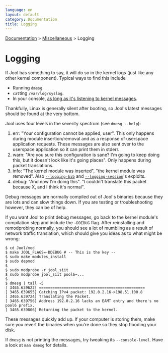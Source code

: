 ```yaml
---
language: en
layout: default
category: Documentation
title: Logging
---
```


[Documentation](documentation.html) > [Miscellaneous](documentation.html#miscellaneous) > Logging

# Logging

If Jool has something to say, it will do so in the kernel logs (just like any other kernel component). Typical ways to find this include

- Running `dmesg`.
- `cat`ting `/var/log/syslog`.
- In your console, [as long as it's listening to kernel messages](http://unix.stackexchange.com/a/13023).

Thankfully, Linux is generally silent after booting, so Jool's latest messages should be found at the very bottom.

Jool uses four levels in the severity spectrum (see `dmesg --help`):

1. err: "Your configuration cannot be applied, user". This only happens during module insertion/removal and as a response of userspace application requests. These messages are also sent over to the userspace application so it can print them in stderr.
2. warn: "Are you sure this configuration is sane? I'm going to keep doing this, but it doesn't look like it's going places". Only happens during packet translations.
3. info: "The kernel module was inserted", "the kernel module was removed". Also [`--logging-bib`](usr-flags-global.html#logging-bib) and [`--logging-session`](usr-flags-global.html#logging-session)'s exploits.
4. debug: "And now I'm doing this". "I couldn't translate this packet because X, and I think it's normal".

Debug messages are normally compiled out of Jool's binaries because they are lots and can slow things down. If you are testing or troubleshooting however, they can be of help.

If you want Jool to print debug messages, go back to the kernel module's compilation step and include the `-DDEBUG` flag. After reinstalling and remodprobing normally, you should see a lot of mumbling as a result of network traffic translation, which should give you ideas as to what might be wrong:

	$ cd Jool/mod
	$ make JOOL_FLAGS=-DDEBUG # -- This is the key --
	$ sudo make modules_install
	$ sudo depmod
	$
	$ sudo modprobe -r jool_siit
	$ sudo modprobe jool_siit pool6=...
	$
	$ dmesg | tail -5
	[ 3465.639622] ===============================================
	[ 3465.639655] Catching IPv4 packet: 192.0.2.16->198.51.100.8
	[ 3465.639724] Translating the Packet.
	[ 3465.639756] Address 192.0.2.16 lacks an EAMT entry and there's no pool6 prefix.
	[ 3465.639806] Returning the packet to the kernel.

These messages quickly add up. If your computer is storing them, make sure you revert the binaries when you're done so they stop flooding your disk.

If `dmesg` is not printing the messages, try tweaking its `--console-level`. Have a look at `man dmesg` for details.


